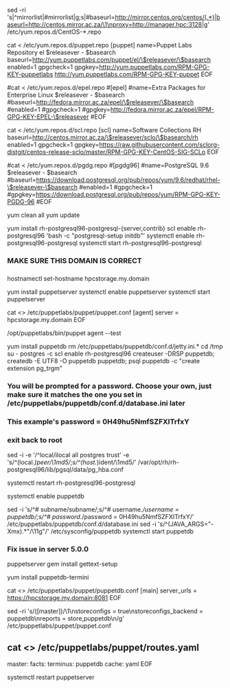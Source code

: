 sed -ri 's|^mirrorlist|#mirrorlist|g;s|#baseurl=http://mirror.centos.org/centos/(.*)|baseurl=http://centos.mirror.ac.za/\1\nproxy=http://manager.hpc:3128|g' /etc/yum.repos.d/CentOS-*.repo



cat <<EOF > /etc/yum.repos.d/puppet.repo
[puppet]
name=Puppet Labs Repository el \$releasever - \$basearch
baseurl=http://yum.puppetlabs.com/puppet/el/\$releasever/\$basearch
enabled=1
gpgcheck=1
gpgkey=http://yum.puppetlabs.com/RPM-GPG-KEY-puppetlabs http://yum.puppetlabs.com/RPM-GPG-KEY-puppet
EOF

#cat <<EOF > /etc/yum.repos.d/epel.repo
#[epel]
#name=Extra Packages for Enterprise Linux \$releasever - \$basearch
#baseurl=http://fedora.mirror.ac.za/epel/\$releasever/\$basearch
#enabled=1
#gpgcheck=1
#gpgkey=http://fedora.mirror.ac.za/epel/RPM-GPG-KEY-EPEL-\$releasever
#EOF

cat <<EOF > /etc/yum.repos.d/scl.repo
[scl]
name=Software Collections RH
baseurl=http://centos.mirror.ac.za/\$releasever/sclo/\$basearch/rh
enabled=1
gpgcheck=1
gpgkey=https://raw.githubusercontent.com/sclorg-distgit/centos-release-sclo/master/RPM-GPG-KEY-CentOS-SIG-SCLo
EOF

#cat <<EOF > /etc/yum.repos.d/pgdg.repo
#[pgdg96]
#name=PostgreSQL 9.6 \$releasever - $basearch
#baseurl=https://download.postgresql.org/pub/repos/yum/9.6/redhat/rhel-\$releasever-\$basearch
#enabled=1
#gpgcheck=1
#gpgkey=https://download.postgresql.org/pub/repos/yum/RPM-GPG-KEY-PGDG-96
#EOF

yum clean all
yum update

yum install rh-postgresql96-postgresql-{server,contrib}
scl enable rh-postgresql96 'bash -c "postgresql-setup initdb"'
systemctl enable rh-postgresql96-postgresql
systemctl start rh-postgresql96-postgresql 

###
### MAKE SURE THIS DOMAIN IS CORRECT
###
hostnamectl set-hostname hpcstorage.my.domain

yum install puppetserver
systemctl enable puppetserver
systemctl start puppetserver

cat <<EOF >> /etc/puppetlabs/puppet/puppet.conf
[agent]
server = hpcstorage.my.domain
EOF

/opt/puppetlabs/bin/puppet agent --test

yum install puppetdb
rm /etc/puppetlabs/puppetdb/conf.d/jetty.ini.*
cd /tmp
su - postgres -c scl enable rh-postgresql96 
createuser -DRSP puppetdb; createdb -E UTF8 -O puppetdb puppetdb; psql puppetdb -c "create extension pg_trgm"

### You will be prompted for a password. Choose your own, just make sure it matches the one you set in /etc/puppetlabs/puppetdb/conf.d/database.ini later
###
### This example's password = 0H49hu5NmfSZFXITrfxY
###

### exit back to root

sed -i -e '/^local/ilocal   all             postgres                                trust' -e 's/^\(local.*\)peer/\1md5/;s/^\(host.*\)ident/\1md5/' /var/opt/rh/rh-postgresql96/lib/pgsql/data/pg_hba.conf

systemctl restart rh-postgresql96-postgresql 
	
systemctl enable puppetdb

sed -i 's/^# subname/subname/;s/^# username.*/username = puppetdb/;s/^# password.*/password = 0H49hu5NmfSZFXITrfxY/' /etc/puppetlabs/puppetdb/conf.d/database.ini
sed -i 's/^\(JAVA_ARGS="-Xmx\).*"/\11g"/' /etc/sysconfig/puppetdb
systemctl start puppetdb

### Fix issue in server 5.0.0
puppetserver gem install gettext-setup

yum install puppetdb-termini

cat <<EOF >> /etc/puppetlabs/puppet/puppetdb.conf
[main]
server_urls = https://hpcstorage.my.domain:8081
EOF

sed -ri 's/(\[master\])/\1\nstoreconfigs = true\nstoreconfigs_backend = puppetdb\nreports = store,puppetdb\n/g' /etc/puppetlabs/puppet/puppet.conf

cat <<EOF >> /etc/puppetlabs/puppet/routes.yaml
---
master:
  facts:
    terminus: puppetdb
    cache: yaml
EOF

systemctl restart puppetserver
